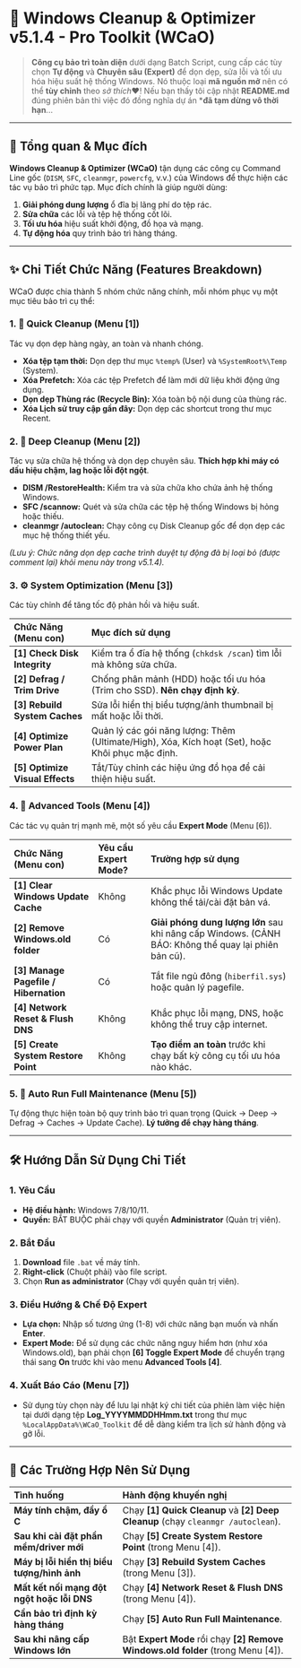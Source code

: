 # 🚀 Windows Cleanup & Optimizer v5.1.4 - Pro Toolkit (WCaO)

> **Công cụ bảo trì toàn diện** dưới dạng Batch Script, cung cấp các tùy chọn **Tự động** và **Chuyên sâu (Expert)** để dọn dẹp, sửa lỗi và tối ưu hóa hiệu suất hệ thống Windows. Nó thuộc loại **mã nguồn mở** nên có thể **tùy chỉnh** theo *sở thích*❤️! Nếu bạn thấy tôi cập nhật **README.md** đúng phiên bản thì việc đó đồng nghĩa dự án ***đã tạm dừng vô thời hạn**...

---

## 🌟 Tổng quan & Mục đích

**Windows Cleanup & Optimizer (WCaO)** tận dụng các công cụ Command Line gốc (`DISM`, `SFC`, `cleanmgr`, `powercfg`, v.v.) của Windows để thực hiện các tác vụ bảo trì phức tạp. Mục đích chính là giúp người dùng:

1.  **Giải phóng dung lượng** ổ đĩa bị lãng phí do tệp rác.
2.  **Sửa chữa** các lỗi và tệp hệ thống cốt lõi.
3.  **Tối ưu hóa** hiệu suất khởi động, đồ họa và mạng.
4.  **Tự động hóa** quy trình bảo trì hàng tháng.

---

## ✨ Chi Tiết Chức Năng (Features Breakdown)

WCaO được chia thành 5 nhóm chức năng chính, mỗi nhóm phục vụ một mục tiêu bảo trì cụ thể:

### 1. 🧹 Quick Cleanup (Menu [1])

Tác vụ dọn dẹp hàng ngày, an toàn và nhanh chóng.

* **Xóa tệp tạm thời:** Dọn dẹp thư mục `%temp%` (User) và `%SystemRoot%\Temp` (System).
* **Xóa Prefetch:** Xóa các tệp Prefetch để làm mới dữ liệu khởi động ứng dụng.
* **Dọn dẹp Thùng rác (Recycle Bin):** Xóa toàn bộ nội dung của thùng rác.
* **Xóa Lịch sử truy cập gần đây:** Dọn dẹp các shortcut trong thư mục Recent.

### 2. 🌊 Deep Cleanup (Menu [2])

Tác vụ sửa chữa hệ thống và dọn dẹp chuyên sâu. **Thích hợp khi máy có dấu hiệu chậm, lag hoặc lỗi đột ngột**.

* **DISM /RestoreHealth:** Kiểm tra và sửa chữa kho chứa ảnh hệ thống Windows.
* **SFC /scannow:** Quét và sửa chữa các tệp hệ thống Windows bị hỏng hoặc thiếu.
* **cleanmgr /autoclean:** Chạy công cụ Disk Cleanup gốc để dọn dẹp các mục hệ thống thiết yếu.

*(Lưu ý: Chức năng dọn dẹp cache trình duyệt tự động đã bị loại bỏ (được comment lại) khỏi menu này trong v5.1.4).*

### 3. ⚙️ System Optimization (Menu [3])

Các tùy chỉnh để tăng tốc độ phản hồi và hiệu suất.

| Chức Năng (Menu con) | Mục đích sử dụng |
| :--- | :--- |
| **[1] Check Disk Integrity** | Kiểm tra ổ đĩa hệ thống (`chkdsk /scan`) tìm lỗi mà không sửa chữa. |
| **[2] Defrag / Trim Drive** | Chống phân mảnh (HDD) hoặc tối ưu hóa (Trim cho SSD). **Nên chạy định kỳ**. |
| **[3] Rebuild System Caches** | Sửa lỗi hiển thị biểu tượng/ảnh thumbnail bị mất hoặc lỗi thời. |
| **[4] Optimize Power Plan** | Quản lý các gói năng lượng: Thêm (Ultimate/High), Xóa, Kích hoạt (Set), hoặc Khôi phục mặc định. |
| **[5] Optimize Visual Effects** | Tắt/Tùy chỉnh các hiệu ứng đồ họa để cải thiện hiệu suất. |

### 4. 🔬 Advanced Tools (Menu [4])

Các tác vụ quản trị mạnh mẽ, một số yêu cầu **Expert Mode** (Menu [6]).

| Chức Năng (Menu con) | Yêu cầu Expert Mode? | Trường hợp sử dụng |
| :--- | :--- | :--- |
| **[1] Clear Windows Update Cache** | Không | Khắc phục lỗi Windows Update không thể tải/cài đặt bản vá. |
| **[2] Remove Windows.old folder** | Có | **Giải phóng dung lượng lớn** sau khi nâng cấp Windows. (CẢNH BÁO: Không thể quay lại phiên bản cũ). |
| **[3] Manage Pagefile / Hibernation** | Có | Tắt file ngủ đông (`hiberfil.sys`) hoặc quản lý pagefile. |
| **[4] Network Reset & Flush DNS** | Không | Khắc phục lỗi mạng, DNS, hoặc không thể truy cập internet. |
| **[5] Create System Restore Point** | Không | **Tạo điểm an toàn** trước khi chạy bất kỳ công cụ tối ưu hóa nào khác. |

### 5. 🏃 Auto Run Full Maintenance (Menu [5])

Tự động thực hiện toàn bộ quy trình bảo trì quan trọng (Quick $\to$ Deep $\to$ Defrag $\to$ Caches $\to$ Update Cache). **Lý tưởng để chạy hàng tháng**.

---

## 🛠 Hướng Dẫn Sử Dụng Chi Tiết

### 1. Yêu Cầu

* **Hệ điều hành:** Windows 7/8/10/11.
* **Quyền:** BẮT BUỘC phải chạy với quyền **Administrator** (Quản trị viên).

### 2. Bắt Đầu

1.  **Download** file `.bat` về máy tính.
2.  **Right-click** (Chuột phải) vào file script.
3.  Chọn **Run as administrator** (Chạy với quyền quản trị viên).

### 3. Điều Hướng & Chế Độ Expert

* **Lựa chọn:** Nhập số tương ứng (1-8) với chức năng bạn muốn và nhấn **Enter**.
* **Expert Mode:** Để sử dụng các chức năng nguy hiểm hơn (như xóa Windows.old), bạn phải chọn **[6] Toggle Expert Mode** để chuyển trạng thái sang **On** trước khi vào menu **Advanced Tools [4]**.

### 4. Xuất Báo Cáo (Menu [7])

* Sử dụng tùy chọn này để lưu lại nhật ký chi tiết của phiên làm việc hiện tại dưới dạng tệp **Log\_YYYYMMDDHHmm.txt** trong thư mục `%LocalAppData%\WCaO_Toolkit` để dễ dàng kiểm tra lịch sử hành động và gỡ lỗi.

---

## 📖 Các Trường Hợp Nên Sử Dụng

| Tình huống | Hành động khuyến nghị |
| :--- | :--- |
| **Máy tính chậm, đầy ổ C** | Chạy **[1] Quick Cleanup** và **[2] Deep Cleanup** (chạy `cleanmgr /autoclean`). |
| **Sau khi cài đặt phần mềm/driver mới** | Chạy **[5] Create System Restore Point** (trong Menu [4]). |
| **Máy bị lỗi hiển thị biểu tượng/hình ảnh** | Chạy **[3] Rebuild System Caches** (trong Menu [3]). |
| **Mất kết nối mạng đột ngột hoặc lỗi DNS** | Chạy **[4] Network Reset & Flush DNS** (trong Menu [4]). |
| **Cần bảo trì định kỳ hàng tháng** | Chạy **[5] Auto Run Full Maintenance**. |
| **Sau khi nâng cấp Windows lớn** | Bật **Expert Mode** rồi chạy **[2] Remove Windows.old folder** (trong Menu [4]). |
